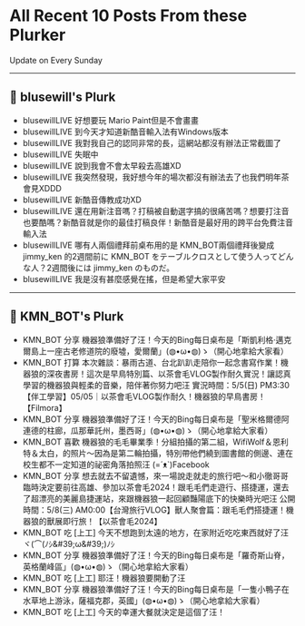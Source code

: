 # All Recent 10 Posts From these Plurker

Update on Every Sunday

---

## 📰 blusewill's Plurk


- blusewillLIVE 好想要玩 Mario Paint但是不會畫畫
- blusewillLIVE 到今天才知道新酷音輸入法有Windows版本
- blusewillLIVE 我對我自己的認同非常的長，這網站都沒有辦法正常截圖了
- blusewillLIVE 失眠中
- blusewillLIVE 說到我會不會太早殺去高雄XD
- blusewillLIVE 我突然發現，我好想今年的場次都沒有辦法去了也我們明年茶會見XDDD
- blusewillLIVE 新酷音傳教成功XD
- blusewillLIVE 還在用新注音嗎？打稿被自動選字搞的很痛苦嗎？想要打注音也要酷嗎？新酷音就是你的最佳打稿良伴！新酷音是最好用的跨平台免費注音輸入法
- blusewillLIVE 哪有人兩個禮拜前桌布用的是 KMN_BOT兩個禮拜後變成 jimmy_ken 的2週間前に KMN_BOT をテーブルクロスとして使う人ってどんな人？2週間後には jimmy_ken のものだ。
- blusewillLIVE 我是沒有甚麼感覺在搖，但是希望大家平安

---

## 📰 KMN_BOT's Plurk


- KMN_BOT 分享 機器狼準備好了汪！今天的Bing每日桌布是「斯凱利格·邁克爾島上一座古老修道院的廢墟，愛爾蘭」(◍•ω•◍)ゝ（開心地拿給大家看）
- KMN_BOT 打算 本次雜談：暴雨古道、台北趴趴走陪你一起念書寫作業！機器狼的深夜書房！這次是早鳥特別篇、以茶會毛VLOG製作耐久實況！讓認真學習的機器狼與輕柔的音樂，陪伴著你努力吧汪 實況時間：5/5(日) PM3:30【伴工學習】05/05｜以茶會毛VLOG製作耐久！機器狼的早鳥書房！【Filmora】
- KMN_BOT 分享 機器狼準備好了汪！今天的Bing每日桌布是「聖米格爾德阿連德的柱廊，瓜那華託州，墨西哥」(◍•ω•◍)ゝ（開心地拿給大家看）
- KMN_BOT 喜歡 機器狼的毛毛畢業季！分組拍攝的第二組，WifiWolf＆恩利特＆太白，的照片～因為是第二輪拍攝，特別帶他們繞到圖書館的側邊、連在校生都不一定知道的祕密角落拍照汪 (=´ᴥ`)Facebook
- KMN_BOT 分享 想去就去不留遺憾，來一場說走就走的旅行吧～和小徹哥哥臨時決定要前往高雄、參加以茶會毛2024！跟毛毛們走遊行、搭捷運，還去了超漂亮的美麗島捷運站，來跟機器狼一起回顧豔陽底下的快樂時光吧汪 公開時間：5/8(三) AM0:00【台灣旅行VLOG】獸人聚會篇：跟毛毛們搭捷運！機器狼的獸展即行旅！【以茶會毛2024】
- KMN_BOT 吃 [上工] 今天不想跑到太遠的地方，在家附近吃吃東西就好了汪 ヾ(⌒(ﾉｼ&amp;#39;ω&amp;#39;)ﾉｼ
- KMN_BOT 分享 機器狼準備好了汪！今天的Bing每日桌布是「羅奇斯山脊，英格蘭峰區」(◍•ω•◍)ゝ（開心地拿給大家看）
- KMN_BOT 吃 [上工] 耶汪！機器狼要開動了汪
- KMN_BOT 分享 機器狼準備好了汪！今天的Bing每日桌布是「一隻小鴨子在水草地上游泳，薩福克郡，英國」(◍•ω•◍)ゝ（開心地拿給大家看）
- KMN_BOT 吃 [上工] 今天的幸運大餐就決定是這個了汪！


